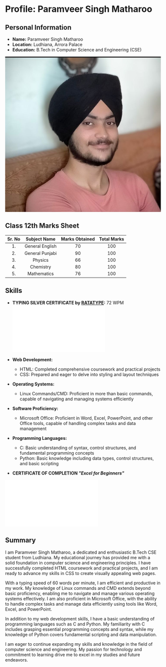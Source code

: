# Profile: Paramveer Singh Matharoo

## Personal Information
- **Name:** Paramveer Singh Matharoo
- **Location:** Ludhiana, Arrora Palace
- **Education:** B.Tech in Computer Science and Engineering (CSE)

![Error 404](/Image/photo_2024-07-12_20-53-03.png)

## Class 12th  Marks Sheet

 |Sr. No|Subject Name   | Marks Obtained | Total Marks |
 |:----:|:-------------:|:--------------:|:-----------:|
 |1.    |General English| 70             | 100         |
 |2.    |General Punjabi| 90             | 100         | 
 |3.    |Physics        | 66             | 100         |
 |4.    | Chemistry     | 80             | 100         |
 |5.    | Mathematics   | 76             | 100         |


## Skills
- **TYPING SILVER CERTIFICATE by [RATATYPE](https://www.ratatype.com/):** 72 WPM
![TYPING SILVER CERTIFICATE](/Image/ratatype.pdf)
- **Web Development:**
  - HTML: Completed comprehensive coursework and practical projects
  - CSS: Prepared and eager to delve into styling and layout techniques
- **Operating Systems:**
  - Linux Commands/CMD: Proficient in more than basic commands, capable of navigating and managing systems efficiently
- **Software Proficiency:**
  - Microsoft Office: Proficient in Word, Excel, PowerPoint, and other Office tools, capable of handling complex tasks and data management
- **Programming Languages:**
  - C: Basic understanding of syntax, control structures, and fundamental programming concepts
  - Python: Basic knowledge including data types, control structures, and basic scripting
 
- **CERTIFICATE OF COMPLETION _"Excel for Beginners"_**

![CERTIFICATE](/Image/Param.pdf)

## Summary
I am Paramveer Singh Matharoo, a dedicated and enthusiastic B.Tech CSE student from Ludhiana. My educational journey has provided me with a solid foundation in computer science and engineering principles. I have successfully completed HTML coursework and practical projects, and I am ready to advance my skills in CSS to create visually appealing web pages.

With a typing speed of 60 words per minute, I am efficient and productive in my work. My knowledge of Linux commands and CMD extends beyond basic proficiency, enabling me to navigate and manage various operating systems effectively. I am also proficient in Microsoft Office, with the ability to handle complex tasks and manage data efficiently using tools like Word, Excel, and PowerPoint.

In addition to my web development skills, I have a basic understanding of programming languages such as C and Python. My familiarity with C includes grasping essential programming concepts and syntax, while my knowledge of Python covers fundamental scripting and data manipulation.

I am eager to continue expanding my skills and knowledge in the field of computer science and engineering. My passion for technology and commitment to learning drive me to excel in my studies and future endeavors.
